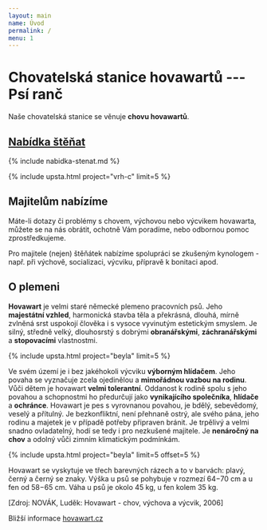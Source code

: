 ```yaml
---
layout: main
name: Úvod
permalink: /
menu: 1
---
```


# Chovatelská stanice hovawartů --- Psí&nbsp;ranč
Naše chovatelská stanice se věnuje **chovu hovawartů**.

## [Nabídka štěňat](/nabidka-stenat)

{% include nabidka-stenat.md %}

{% include upsta.html project="vrh-c" limit=5 %}

## Majitelům nabízíme

Máte-li dotazy či problémy s chovem, výchovou nebo výcvikem hovawarta, můžete se na nás obrátit, ochotně Vám poradíme, nebo odbornou pomoc zprostředkujeme.

Pro majitele (nejen) štěňátek nabízíme spolupráci se zkušeným kynologem - např. při výchově, socializaci, výcviku, přípravě k bonitaci apod.

## O plemeni
**Hovawart** je velmi staré německé plemeno pracovních psů. Jeho **majestátní vzhled**, harmonická stavba těla a překrásná, dlouhá, mírně zvlněná srst uspokojí člověka i s vysoce vyvinutým estetickým smyslem. Je silný, středně velký, dlouhosrstý s dobrými **obranářskými**, **záchranářskými** a **stopovacími** vlastnostmi.

<!-- <r:snippet name="fb_page_like"/> -->
{% include upsta.html project="beyla" limit=5 %}

Ve svém území je i bez jakéhokoli výcviku **výborným hlídačem**. Jeho povaha se vyznačuje zcela ojedinělou a **mimořádnou vazbou na rodinu**. Vůči dětem je hovawart **velmi tolerantní**. Oddanost k rodině spolu s jeho povahou a schopnostmi ho předurčují jako **vynikajícího společníka**, **hlídače** a **ochránce**. Hovawart je pes s vyrovnanou povahou, je bdělý, sebevědomý, veselý a přítulný. Je bezkonfliktní, není přehnaně ostrý, ale svého pána, jeho rodinu a majetek je v případě potřeby připraven bránit. Je trpělivý a velmi snadno ovladatelný, hodí se tedy i pro nezkušené majitele.
Je **nenáročný na chov** a odolný vůči zimním klimatickým  podmínkám.

{% include upsta.html project="beyla" limit=5 offset=5 %}

Hovawart se vyskytuje ve třech barevných rázech a to v barvách: plavý, černý a černý se znaky. Výška u psů se pohybuje v rozmezí 64−70 cm a u fen od 58−65 cm. Váha  u psů je  okolo 45 kg, u fen kolem 35 kg.

\[Zdroj: NOVÁK, Luděk: Hovawart - chov, výchova a výcvik, 2006\]

Bližší informace [hovawart.cz](http://www.hovawart.cz/hovawart/)
